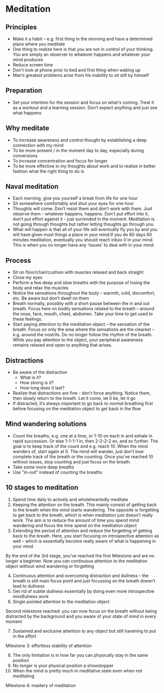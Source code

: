 # Meditation
## Principles
- Make it a habit – e.g. first thing in the morning and have a determined place where you meditate
- One thing to realize here is that you are not in control of your thinking. You are simply an observer to whatever happens and whatever your mind produces
- Reduce screen time 
- Don't look at phone prior to bed and first thing when waking up 
- Man’s greatest problems arise from his inability to sit still by himself

## Preparation
- Set your intention for the session and focus on what's coming. Treat it as a workout and a learning session. Don’t expect anything and just see what happens

## Why meditate
- To increase awareness and control thought by establishing a deep connection with my mind 
- To be more present / in the moment day to day, especially during conversions
- To increase concentration and focus for longer
- To be more effective in my thoughts about work and to realize in better fashion what the right thing to do is

## Naval meditation 
- Each morning, give you yourself a break from life for one hour
- Sit somewhere comfortably and shut your eyes for one hour 
- Thoughts will come. Don’t resist them and don’t work with them. Just observe them - whatever happens, happens. Don't put effort into it, don't put effort against it - just surrended in the moment. Meditation is not going through thoughts but rather letting thoughts go through you.
- What will happen is that all of your life will eventually fly you by and you will have given most things a place in your mind.If you do 60 days 60 minutes meditation, eventually you should reach inbox 0 in your mind. This is when you no longer have any ‘issues’ to deal with in your mind. 


## Process
- Sit on floor/chair/cushion with muscles relaxed and back straight 
- Close my eyes
- Perform a few deep and slow breaths with the purpose of losing the body and relax the muscles
- Notice the sensations throughout the body – warmth, cold, discomfort, etc. Be aware but don’t dwell on them 
- Breath normally, possibly with a short pause between the in and out breath. Focus here on bodily sensations related to the breath – around the nose, face, mouth, chest, abdomen. Take your time to get used to these feelings.  
- Start paying attention to the meditation object – the sensation of the breath. Focus on only the area where the sensations are the clearest – e.g. around the nostrils. Do no longer follow the rhythm of the breath. While you pay attention to the object, your peripheral awareness remains relaxed and open to anything that arises. 

## Distractions
- Be aware of the distraction
    - What is it?
    - How strong is it?
    - How long does it last?
- Realize that distractions are fine - don't force anything. Notice them, then slowly return to the breath. Let it come, let it be, let it go 
- If distracted, it’s always important to go back to normal breathing first before focusing on the meditation object to get back in the flow 

## Mind wandering solutions 
- Count the breaths, e.g. one at a time, or 1-10 on each in and exhale in rapid succession. Or else 1-1-1-1 in, then 2-2-2-2 ex, and so further. The goal is to keep track of the count and e.g. reach 10. When the mind wanders of, start again at 0. The mind will wander, just don’t lose complete track of the breath or the counting. Once you’ve reached 10 without issues, stop counting and just focus on the breath. 
- Take some more deep breaths
- Use "in-out" instead of counting the breaths

## 10 stages to meditation
1. Spend time daily to actively and wholeheartedly meditate 
2. Keeping the attention on the breath. This mainly consist of getting back to the breath when the mind starts wandering. The opposite is forgetting to get back to the breath, which is when meditation just doesn’t really work. The aim is to reduce the amount of time you spend mind wandering and focus the time spend on the meditation object
3.  Extending the period of attention and reduce the forgetting of getting back to the breath. Here, you start focusing on introspective attention as well – which is essentially become really aware of what is happening in your mind 

By the end of the 3rd stage, you’ve reached the first Milestone and are no longer a beginner. Now you can continuous attention to the meditation object without wind wandering or forgetting

4. Continuous attention and overcoming distraction and dullness – the breath is still main focus point and just focussing on the breath doesn’t lead to dullness
5. Get rid of subtle dullness essentially by doing even more introspective mindfulness work 
6. Single pointed attention to the meditation object

Second milestone reached: you can now focus on the breath without being distracted by the background and you aware of your state of mind in every moment 

7. Sustained and exclusive attention to any object but still havening to put in the effort 

Milestone 3: effortless stability of attention 

8. The only limitation is in how far you can physically stay in the same position 
9. No longer is your physical position a showstopper
10. When the mind is pretty much in meditative state even when not meditating 

Milestone 4: mastery of meditation 
